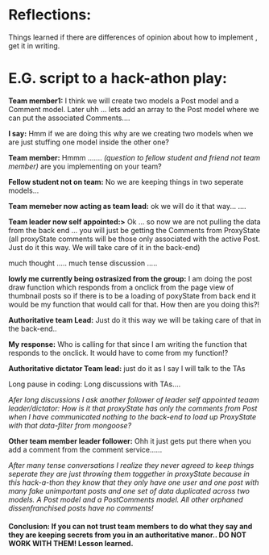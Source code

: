 <h1>Reflections:</h1>

Things learned if there are differences of opinion about how to implement , get it in writing.

<H1>E.G. script to a hack-athon play:</h1>

<b>Team member1:</b>    I think we will create two models a Post model and a Comment model. Later uhh ... lets add an array to the Post model where we can put the associated Comments....

<b>I say:</b> Hmm if we are doing this why are we creating two models when we are just stuffing one model inside the other one?

<b>Team member:</b> Hmmm .......  <em>(question to fellow student and friend not team member)</em> are you implementing on your team?  

<b>Fellow student not on team:</b> No we are keeping things in two seperate models...

<b>Team memeber now acting as team lead:</b> ok we will do it that way...
....

<b>Team leader now self appointed:></b> Ok ... so now we are not pulling the data from the back end ... you will just be getting the Comments from ProxyState (all proxyState comments will be those only associated with the active Post.  Just do it this way. We will take care of it in the back-end)

much thought .....  much tense discussion .....

<b>lowly me currently being ostrasized from the group:</b> I am doing the post draw function which responds from a onclick from the page view of thumbnail posts so if there is to be a loading of poxyState from back end it would be my function that would call for that. How then are you doing this?! 

<b>Authoritative team Lead:</b>  Just do it this way we will be taking care of that in the back-end..

<b>My response:</b>  Who is calling for that since I am writing the function that responds to the onclick. It would have to come from my function!?

<b>Authoritative dictator Team lead:</b> just do it as I say I will talk to the TAs


Long pause in coding:
Long discussions with TAs....


<em>Afer long discussions I ask another follower of leader self appointed teaam leader/dictator:  How is it that proxyState has only the comments from Post when I have communicated nothing to the back-end to load up ProxyState with that data-filter from mongoose?</em>

<b>Other team member leader follower:</b> Ohh it just gets put there when you add a comment from the comment service...... 

<em>After many tense conversations I realize they never agreed to keep things seperate they are just throwing them toggether in proxyState because in this hack-a-thon they know that they only have one user and one post with many fake unimportant posts and one set of data duplicated across two models.  A Post model and a PostComments model. All other orphaned dissenfranchised posts have no comments!</em>

<H4>Conclusion: If you can not trust team members to do what they say and they are keeping secrets from you in an authoritative manor..  DO NOT WORK WITH THEM!  Lesson learned. </h4>

